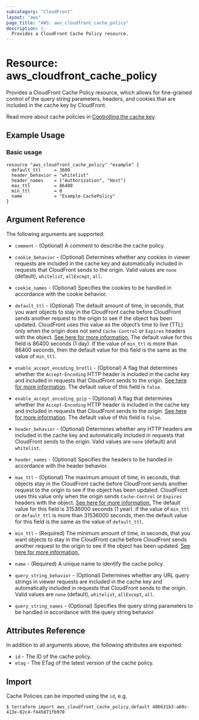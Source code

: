 ```yaml
---
subcategory: "CloudFront"
layout: "aws"
page_title: "AWS: aws_cloudfront_cache_policy"
description: |-
  Provides a CloudFront Cache Policy resource.
---
```


# Resource: aws_cloudfront_cache_policy

Provides a CloudFront Cache Policy resource, which allows for fine-grained control of the query string parameters, headers, and cookies that are included in the cache key by CloudFront.

Read more about cache policies in [Controlling the cache key](https://docs.aws.amazon.com/AmazonCloudFront/latest/DeveloperGuide/controlling-the-cache-key.html).

## Example Usage

### Basic usage

```hcl
resource "aws_cloudfront_cache_policy" "example" {
  default_ttl     = 3600
  header_behavior = "whitelist"
  header_names    = ["Authorization", "Host"]
  max_ttl         = 86400
  min_ttl         = 0
  name            = "Example-CachePolicy"
}
```

## Argument Reference

The following arguments are supported:

* `comment` - (Optional) A comment to describe the cache policy.

* `cookie_behavior` - (Optional) Determines whether any cookies in viewer requests are included in the cache key and automatically included in requests that CloudFront sends to the origin. Valid values are `none` (default), `whitelist`, `allExcept`, `all`. 

* `cookie_names` - (Optional) Specifies the cookies to be handled in accordance with the cookie behavior.
 
* `default_ttl` - (Optional) The default amount of time, in seconds, that you want objects to stay in the CloudFront cache before CloudFront sends another request to the origin to see if the object has been updated. CloudFront uses this value as the object’s time to live (TTL) only when the origin does not send `Cache-Control` or `Expires` headers with the object. [See here for more information.](https://docs.aws.amazon.com/AmazonCloudFront/latest/DeveloperGuide/Expiration.html) The default value for this field is 86400 seconds (1 day). If the value of `min_ttl` is more than 86400 seconds, then the default value for this field is the same as the value of `min_ttl`. 

* `enable_accept_encoding_brotli` - (Optional) A flag that determines whether the `Accept-Encoding` HTTP header is included in the cache key and included in requests that CloudFront sends to the origin. [See here for more information](https://docs.aws.amazon.com/AmazonCloudFront/latest/DeveloperGuide/controlling-the-cache-key.html#cache-policy-compressed-objects). The default value of this field is `false`.

* `enable_accept_encoding_gzip` - (Optional) A flag that determines whether the `Accept-Encoding` HTTP header is included in the cache key and included in requests that CloudFront sends to the origin. [See here for more information](https://docs.aws.amazon.com/AmazonCloudFront/latest/DeveloperGuide/controlling-the-cache-key.html#cache-policy-compressed-objects). The default value of this field is `false`.

* `header_behavior` - (Optional) Determines whether any HTTP headers are included in the cache key and automatically included in requests that CloudFront sends to the origin. Valid values are `none` (default) and `whitelist`.

* `header_names` - (Optional) Specifies the headers to be handled in accordance with the header behavior.

* `max_ttl` - (Optional) The maximum amount of time, in seconds, that objects stay in the CloudFront cache before CloudFront sends another request to the origin to see if the object has been updated. CloudFront uses this value only when the origin sends `Cache-Control` or `Expires` headers with the object. [See here for more information.](https://docs.aws.amazon.com/AmazonCloudFront/latest/DeveloperGuide/Expiration.html) The default value for this field is 31536000 seconds (1 year). If the value of `min_ttl` or `default_ttl` is more than 31536000 seconds, then the default value for this field is the same as the value of `default_ttl`.

* `min_ttl` - (Required) The minimum amount of time, in seconds, that you want objects to stay in the CloudFront cache before CloudFront sends another request to the origin to see if the object has been updated. [See here for more information.](https://docs.aws.amazon.com/AmazonCloudFront/latest/DeveloperGuide/Expiration.html)

* `name` - (Required) A unique name to identify the cache policy.

* `query_string_behavior` - (Optional) Determines whether any URL query strings in viewer requests are included in the cache key and automatically included in requests that CloudFront sends to the origin. Valid values are `none` (default), `whitelist`, `allExcept`, `all`.

* `query_string_names` - (Optional) Specifies the query string parameters to be handled in accordance with the query string behavior.

## Attributes Reference

In addition to all arguments above, the following attributes are exported:

* `id` - The ID of the cache policy.
* `etag` - The ETag of the latest version of the cache policy.

## Import

Cache Policies can be imported using the `id`, e.g.

```
$ terraform import aws_cloudfront_cache_policy.default 486631b3-a60c-413e-82c4-f445871fb970
```
